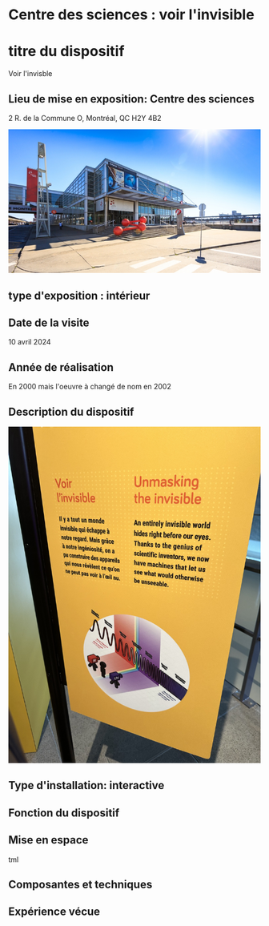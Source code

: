 # Centre des sciences : voir l'invisible


# titre du dispositif
Voir l'invisble


## Lieu de mise en exposition: Centre des sciences
 2 R. de la Commune O, Montréal, QC H2Y 4B2

![media](Media/centre_des_sciences.jfif)


## type d'exposition : intérieur


## Date de la visite
10 avril 2024

## Année de réalisation
En 2000 mais l'oeuvre à changé de nom en 2002

## Description du dispositif
![media](Media/histoire_expo.jpg)


## Type d'installation: interactive


## Fonction du dispositif





## Mise en espace


tml


## Composantes et techniques




## Expérience vécue


